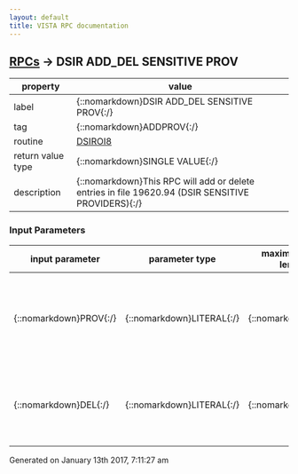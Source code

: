 ```yaml
---
layout: default
title: VISTA RPC documentation
---
```




## [RPCs](TableOfContent.md) &#8594; DSIR ADD_DEL SENSITIVE PROV 

 property | value 
--- | --- 
 label | {::nomarkdown}DSIR ADD_DEL SENSITIVE PROV{:/}
 tag | {::nomarkdown}ADDPROV{:/}
 routine | [DSIROI8](http://code.osehra.org/dox/Routine_DSIROI8_source.html)
 return value type | {::nomarkdown}SINGLE VALUE{:/}
 description | {::nomarkdown}This RPC will add or delete entries in file 19620.94 (DSIR SENSITIVE PROVIDERS){:/}

### Input Parameters

| input parameter | parameter type | maximum data length | required | description | 
| --- | --- | --- | --- | --- | 
| {::nomarkdown}PROV{:/} | {::nomarkdown}LITERAL{:/} | {::nomarkdown}99{:/} | {::nomarkdown}true{:/} | {::nomarkdown}This is the internal entry number of the New Person file (#200) of the person to be flagged as a sensitive provider in the ROI package.{:/} | 
| {::nomarkdown}DEL{:/} | {::nomarkdown}LITERAL{:/} | {::nomarkdown}1{:/} | {::nomarkdown}true{:/} | {::nomarkdown}This is a flag that if true will delete the record pointed to by parameter 1 from file 19620.94.{:/} | 




 Generated on January 13th 2017, 7:11:27 am